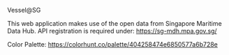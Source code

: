Vessel@SG

This web application makes use of the open data from Singapore Maritime Data Hub.
API registration is required under:  https://sg-mdh.mpa.gov.sg/

Color Palette: https://colorhunt.co/palette/404258474e6850577a6b728e